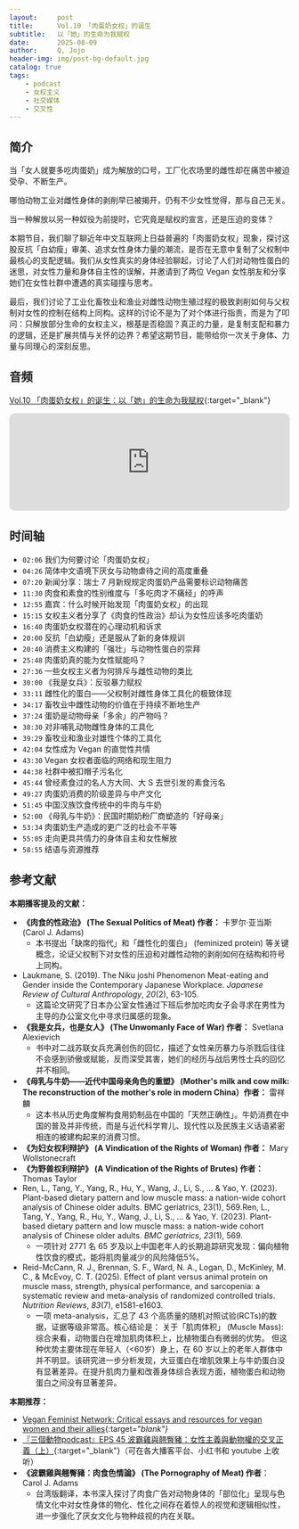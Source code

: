 ```yaml
---
layout:     post
title:      Vol.10 「肉蛋奶女权」的诞生
subtitle:   以「她」的生命为我赋权 
date:       2025-08-09
author:     Q, Jojo
header-img: img/post-bg-default.jpg
catalog: true
tags:
    - podcast
    - 女权主义
    - 社交媒体
    - 交叉性
---
```


## 简介

当「女人就要多吃肉蛋奶」成为解放的口号，工厂化农场里的雌性却在痛苦中被迫受孕、不断生产。

哪怕动物工业对雌性身体的剥削早已被揭开，仍有不少女性觉得，那与自己无关。

当一种解放以另一种奴役为前提时，它究竟是赋权的宣言，还是压迫的变体？

本期节目，我们聊了聊近年中文互联网上日益普遍的「肉蛋奶女权」现象，探讨这股反抗「白幼瘦」审美、追求女性身体力量的潮流，是否在无意中复制了父权制中最核心的支配逻辑。我们从女性真实的身体经验聊起，讨论了人们对动物性蛋白的迷思，对女性力量和身体自主性的误解，并邀请到了两位 Vegan 女性朋友和分享她们在女性社群中遭遇的真实碰撞与思考。

最后，我们讨论了工业化畜牧业和渔业对雌性动物生殖过程的极致剥削如何与父权制对女性的控制在结构上同构。这样的讨论不是为了对个体进行指责，而是为了叩问：只解放部分生命的女权主义，根基是否稳固？真正的力量，是复制支配和暴力的逻辑，还是扩展共情与关怀的边界？希望这期节目，能带给你一次关于身体、力量与同理心的深刻反思。

## 音频

[Vol.10 「肉蛋奶女权」的诞生：以「她」的生命为我赋权](https://www.xiaoyuzhoufm.com/episode/6897550b20a2906a4db4f00c){:target="_blank"}

<iframe allow="autoplay *; encrypted-media *; fullscreen *; clipboard-write" frameborder="0" height="175" style="width:100%;max-width:660px;overflow:hidden;border-radius:10px;" sandbox="allow-forms allow-popups allow-same-origin allow-scripts allow-storage-access-by-user-activation allow-top-navigation-by-user-activation" src="https://embed.podcasts.apple.com/cn/podcast/vol-10-%E8%82%89%E8%9B%8B%E5%A5%B6%E5%A5%B3%E6%9D%83-%E7%9A%84%E8%AF%9E%E7%94%9F-%E4%BB%A5-%E5%A5%B9-%E7%9A%84%E7%94%9F%E5%91%BD%E4%B8%BA%E6%88%91%E8%B5%8B%E6%9D%83/id1794418651?i=1000721299539"></iframe>

## 时间轴 

* `02:06` 我们为何要讨论「肉蛋奶女权」
* `04:26` 简体中文语境下厌女与动物虐待之间的高度重叠
* `07:20` 新闻分享：瑞士 7 月新规规定肉蛋奶产品需要标识动物痛苦
* `11:30` 肉食和素食的性别维度与「多吃肉才不痛经」的呼声
* `12:55` 嘉宾：什么时候开始发现「肉蛋奶女权」的出现
* `15:15` 女权主义者分享了《肉食的性政治》却认为女性应该多吃肉蛋奶
* `16:40` 肉蛋奶女权潜在的心理动机和诉求
* `20:00` 反抗「白幼瘦」还是服从了新的身体规训
* `20:40` 消费主义构建的「强壮」与动物性蛋白的崇拜
* `25:48` 肉蛋奶真的能为女性赋能吗？
* `27:36` 一些女权主义者为何排斥与雌性动物的类比
* `30:00` 《我是女兵》：反驳暴力赋权
* `33:11` 雌性化的蛋白——父权制对雌性身体工具化的极致体现
* `34:17` 畜牧业中雌性动物的价值在于持续不断地生产
* `37:24` 蛋奶是动物母亲「多余」的产物吗？
* `38:30` 对非哺乳动物雌性身体的工具化
* `39:29` 畜牧业和渔业对雄性个体的工具化
* `42:04` 女性成为 Vegan 的直觉性共情
* `43:30` Vegan 女权者面临的网络和现生阻力
* `44:38` 社群中被扣帽子污名化
* `45:44` 曾经素食过的名人方大同、大 S 去世引发的素食污名
* `49:27` 肉蛋奶消费的阶级差异与中产文化
* `51:45` 中国汉族饮食传统中的牛肉与牛奶
* `52:00` 《母乳与牛奶》：民国时期奶粉厂商塑造的「好母亲」
* `53:34` 肉蛋奶生产造成的更广泛的社会不平等
* `55:05` 走向更具共情力的身体自主和女性解放
* `58:55` 结语与资源推荐

## 参考文献

**本期播客提及的文献：**
* **《肉食的性政治》 (The Sexual Politics of Meat) 作者：** 卡罗尔·亚当斯 (Carol J. Adams) 
  * 本书提出「缺席的指代」和「雌性化的蛋白」 (feminized protein) 等关键概念，论证父权制下对女性的压迫和对雌性动物的剥削如何在结构和符号上同构。
* Laukmane, S. (2019). The Niku joshi Phenomenon Meat-eating and Gender inside the Contemporary Japanese Workplace. *Japanese Review of Cultural Anthropology*, *20*(2), 63-105. 
  * 这篇论文研究了日本办公室女性通过下班后参加吃肉女子会寻求在男性为主导的办公室文化中寻求归属感的现象。
* **《我是女兵，也是女人》 (The Unwomanly Face of War) 作者：** Svetlana Alexievich 
  * 书中对二战苏联女兵充满创伤的回忆，描述了女性亲历暴力与杀戮后往往不会感到骄傲或赋能，反而深受其害，她们的经历与战后男性士兵的回忆并不相同。
* **《母乳与牛奶——近代中国母亲角色的重塑》 (Mother's milk and cow milk: The reconstruction of the mother's role in modern China）作者：** 雷祥麟 
  * 这本书从历史角度解构食用奶制品在中国的「天然正确性」。牛奶消费在中国的普及并非传统，而是与近代科学育儿、现代性以及民族主义话语紧密相连的被建构起来的消费习惯。
* **《为妇女权利辩护》 (A Vindication of the Rights of Woman) 作者：** Mary Wollstonecraft
* **《为野兽权利辩护》 (A Vindication of the Rights of Brutes) 作者：** Thomas Taylor
* Ren, L., Tang, Y., Yang, R., Hu, Y., Wang, J., Li, S., ... & Yao, Y. (2023). Plant-based dietary pattern and low muscle mass: a nation-wide cohort analysis of Chinese older adults. BMC geriatrics, 23(1), 569.Ren, L., Tang, Y., Yang, R., Hu, Y., Wang, J., Li, S., ... & Yao, Y. (2023). Plant-based dietary pattern and low muscle mass: a nation-wide cohort analysis of Chinese older adults. *BMC geriatrics*, *23*(1), 569. 
  * 一项针对 2771 名 65 岁及以上中国老年人的长期追踪研究发现：偏向植物性饮食的模式，能将肌肉量减少的风险降低5%。
* Reid-McCann, R. J., Brennan, S. F., Ward, N. A., Logan, D., McKinley, M. C., & McEvoy, C. T. (2025). Effect of plant versus animal protein on muscle mass, strength, physical performance, and sarcopenia: a systematic review and meta-analysis of randomized controlled trials. *Nutrition Reviews*, *83*(7), e1581-e1603. 
  * 一项 meta-analysis，汇总了 43 个高质量的随机对照试验(RCTs)的数据，证据等级非常高。核心结论是： 关于「肌肉体积」 (Muscle Mass): 综合来看，动物蛋白在增加肌肉体积上，比植物蛋白有微弱的优势。 但这种优势主要体现在年轻人（<60岁）身上，在 60 岁以上的老年人群体中并不明显。该研究进一步分析发现，大豆蛋白在增肌效果上与牛奶蛋白没有显著差异。在提升肌肉力量和改善身体综合表现方面，植物蛋白和动物蛋白之间没有显著差异。

**本期推荐：**

* [Vegan Feminist Network: Critical essays and resources for vegan women and their allies](https://veganfeministnetwork.com/){:target="_blank"}_
* [『三個動物podcast』EPS 45 波霸雞與翹臀豬：女性主義與動物權的交叉正義（上）](https://www.bilibili.com/video/BV1Svt1zPEfC/?vd_source=cf023f6a14fd5c9a5507e2e5b087a550){:target="_blank"}（可在各大播客平台、小红书和 youtube 上收听）
* **《波霸雞與翹臀豬：肉食色情論》 (The Pornography of Meat) 作者**： Carol J. Adams
  * 台湾版翻译，本书深入探讨了肉食广告对动物身体的「部位化」呈现与色情文化中对女性身体的物化、性化之间存在着惊人的视觉和逻辑相似性，进一步强化了厌女文化与物种歧视的内在关联。
